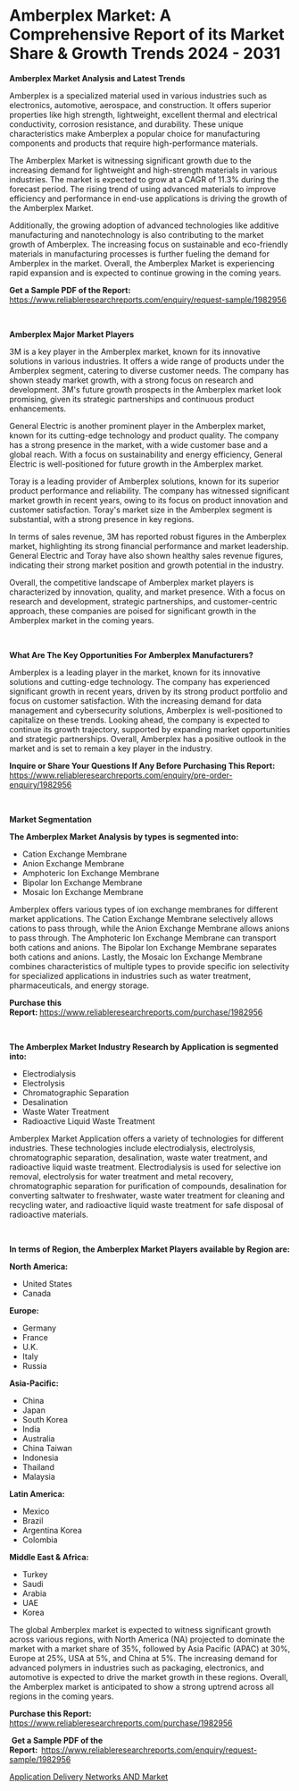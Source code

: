 <p><h1>Amberplex Market: A Comprehensive Report of its Market Share & Growth Trends 2024 - 2031</h1></p><p><strong>Amberplex Market Analysis and Latest Trends</strong></p>
<p><p>Amberplex is a specialized material used in various industries such as electronics, automotive, aerospace, and construction. It offers superior properties like high strength, lightweight, excellent thermal and electrical conductivity, corrosion resistance, and durability. These unique characteristics make Amberplex a popular choice for manufacturing components and products that require high-performance materials.</p><p>The Amberplex Market is witnessing significant growth due to the increasing demand for lightweight and high-strength materials in various industries. The market is expected to grow at a CAGR of 11.3% during the forecast period. The rising trend of using advanced materials to improve efficiency and performance in end-use applications is driving the growth of the Amberplex Market.</p><p>Additionally, the growing adoption of advanced technologies like additive manufacturing and nanotechnology is also contributing to the market growth of Amberplex. The increasing focus on sustainable and eco-friendly materials in manufacturing processes is further fueling the demand for Amberplex in the market. Overall, the Amberplex Market is experiencing rapid expansion and is expected to continue growing in the coming years.</p></p>
<p><strong>Get a Sample PDF of the Report:&nbsp;</strong> <a href="https://www.reliableresearchreports.com/enquiry/request-sample/1982956">https://www.reliableresearchreports.com/enquiry/request-sample/1982956</a></p>
<p>&nbsp;</p>
<p><strong>Amberplex Major Market Players</strong></p>
<p><p>3M is a key player in the Amberplex market, known for its innovative solutions in various industries. It offers a wide range of products under the Amberplex segment, catering to diverse customer needs. The company has shown steady market growth, with a strong focus on research and development. 3M's future growth prospects in the Amberplex market look promising, given its strategic partnerships and continuous product enhancements.</p><p>General Electric is another prominent player in the Amberplex market, known for its cutting-edge technology and product quality. The company has a strong presence in the market, with a wide customer base and a global reach. With a focus on sustainability and energy efficiency, General Electric is well-positioned for future growth in the Amberplex market.</p><p>Toray is a leading provider of Amberplex solutions, known for its superior product performance and reliability. The company has witnessed significant market growth in recent years, owing to its focus on product innovation and customer satisfaction. Toray's market size in the Amberplex segment is substantial, with a strong presence in key regions.</p><p>In terms of sales revenue, 3M has reported robust figures in the Amberplex market, highlighting its strong financial performance and market leadership. General Electric and Toray have also shown healthy sales revenue figures, indicating their strong market position and growth potential in the industry.</p><p>Overall, the competitive landscape of Amberplex market players is characterized by innovation, quality, and market presence. With a focus on research and development, strategic partnerships, and customer-centric approach, these companies are poised for significant growth in the Amberplex market in the coming years.</p></p>
<p>&nbsp;</p>
<p><strong>What Are The Key Opportunities For Amberplex Manufacturers?</strong></p>
<p><p>Amberplex is a leading player in the market, known for its innovative solutions and cutting-edge technology. The company has experienced significant growth in recent years, driven by its strong product portfolio and focus on customer satisfaction. With the increasing demand for data management and cybersecurity solutions, Amberplex is well-positioned to capitalize on these trends. Looking ahead, the company is expected to continue its growth trajectory, supported by expanding market opportunities and strategic partnerships. Overall, Amberplex has a positive outlook in the market and is set to remain a key player in the industry.</p></p>
<p><strong>Inquire or Share Your Questions If Any Before Purchasing This Report:</strong> <a href="https://www.reliableresearchreports.com/enquiry/pre-order-enquiry/1982956">https://www.reliableresearchreports.com/enquiry/pre-order-enquiry/1982956</a></p>
<p>&nbsp;</p>
<p><strong>Market Segmentation</strong></p>
<p><strong>The Amberplex Market Analysis by types is segmented into:</strong></p>
<p><ul><li>Cation Exchange Membrane</li><li>Anion Exchange Membrane</li><li>Amphoteric Ion Exchange Membrane</li><li>Bipolar Ion Exchange Membrane</li><li>Mosaic Ion Exchange Membrane</li></ul></p>
<p><p>Amberplex offers various types of ion exchange membranes for different market applications. The Cation Exchange Membrane selectively allows cations to pass through, while the Anion Exchange Membrane allows anions to pass through. The Amphoteric Ion Exchange Membrane can transport both cations and anions. The Bipolar Ion Exchange Membrane separates both cations and anions. Lastly, the Mosaic Ion Exchange Membrane combines characteristics of multiple types to provide specific ion selectivity for specialized applications in industries such as water treatment, pharmaceuticals, and energy storage.</p></p>
<p><strong>Purchase this Report:&nbsp;</strong><a href="https://www.reliableresearchreports.com/purchase/1982956">https://www.reliableresearchreports.com/purchase/1982956</a></p>
<p>&nbsp;</p>
<p><strong>The Amberplex Market Industry Research by Application is segmented into:</strong></p>
<p><ul><li>Electrodialysis</li><li>Electrolysis</li><li>Chromatographic Separation</li><li>Desalination</li><li>Waste Water Treatment</li><li>Radioactive Liquid Waste Treatment</li></ul></p>
<p><p>Amberplex Market Application offers a variety of technologies for different industries. These technologies include electrodialysis, electrolysis, chromatographic separation, desalination, waste water treatment, and radioactive liquid waste treatment. Electrodialysis is used for selective ion removal, electrolysis for water treatment and metal recovery, chromatographic separation for purification of compounds, desalination for converting saltwater to freshwater, waste water treatment for cleaning and recycling water, and radioactive liquid waste treatment for safe disposal of radioactive materials.</p></p>
<p>&nbsp;</p>
<p><strong>In terms of Region, the Amberplex Market Players available by Region are:</strong></p>
<p>
    <p> <strong> North America: </strong>
        <ul>
            <li>United States</li>
            <li>Canada</li>
        </ul>
        </p> 
    <p> <strong> Europe: </strong>
        <ul>
            <li>Germany</li>
            <li>France</li>
            <li>U.K.</li>
            <li>Italy</li>
            <li>Russia</li>
        </ul>
        </p> 
    <p> <strong> Asia-Pacific: </strong>
        <ul>
            <li>China</li>
            <li>Japan</li>
            <li>South Korea</li>
            <li>India</li>
            <li>Australia</li>
            <li>China Taiwan</li>
            <li>Indonesia</li>
            <li>Thailand</li>
            <li>Malaysia</li>
        </ul>
        </p> 
    <p> <strong> Latin America: </strong>
        <ul>
            <li>Mexico</li>
            <li>Brazil</li>
            <li>Argentina Korea</li>
            <li>Colombia</li>
        </ul>
        </p> 
    <p> <strong> Middle East & Africa: </strong>
        <ul>
            <li>Turkey</li>
            <li>Saudi</li>
            <li>Arabia</li>
            <li>UAE</li>
            <li>Korea</li>
        </ul>
    </p>
    </p>
<p><p>The global Amberplex market is expected to witness significant growth across various regions, with North America (NA) projected to dominate the market with a market share of 35%, followed by Asia Pacific (APAC) at 30%, Europe at 25%, USA at 5%, and China at 5%. The increasing demand for advanced polymers in industries such as packaging, electronics, and automotive is expected to drive the market growth in these regions. Overall, the Amberplex market is anticipated to show a strong uptrend across all regions in the coming years.</p></p>
<p><strong>Purchase this Report: </strong><a href="https://www.reliableresearchreports.com/purchase/1982956">https://www.reliableresearchreports.com/purchase/1982956</a></p>
<p>&nbsp;<strong>Get a Sample PDF of the Report:&nbsp;&nbsp;</strong><a href="https://www.reliableresearchreports.com/enquiry/request-sample/1982956">https://www.reliableresearchreports.com/enquiry/request-sample/1982956</a></p>
<p><strong></strong></p>
<p><p><a href="https://copper-carbon-84f.notion.site/Application-Delivery-Networks-AND-Market-Furnish-Information-about-Market-Size-Market-Share-Market-88fc136f30c148aa811c58a72e302686">Application Delivery Networks AND Market</a></p></p>